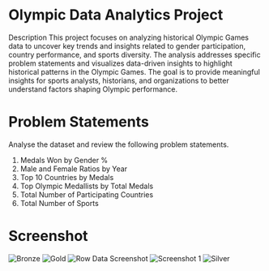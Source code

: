 # Olympic Data Analytics Project
Description
This project focuses on analyzing historical Olympic Games data to uncover key trends and insights related to gender participation, country performance, and sports diversity. The analysis addresses specific problem statements and visualizes data-driven insights to highlight historical patterns in the Olympic Games. The goal is to provide meaningful insights for sports analysts, historians, and organizations to better understand factors shaping Olympic performance.

# Problem Statements
 Analyse the dataset and review the following problem statements. 
1. Medals Won by Gender % 
2. Male and Female Ratios by Year 
3. Top 10 Countries by Medals 
4. Top Olympic Medallists by Total Medals 
5. Total Number of Participating Countries 
6. Total Number of Sports


# Screenshot
![Bronze](https://github.com/user-attachments/assets/95390567-a80e-4710-be0b-0c4305b45475)
![Gold](https://github.com/user-attachments/assets/e81db369-206f-43ed-aa41-7ea972f16ff1)
![Row Data Screenshot](https://github.com/user-attachments/assets/ab933e4b-c5ea-4a3c-b9b3-38a54ff2702f)
![Screenshot 1](https://github.com/user-attachments/assets/b28d71a0-3490-4941-ba58-b464b42a7fde)
![Silver](https://github.com/user-attachments/assets/28adf5db-f512-43ee-a382-88452997a4fe)
